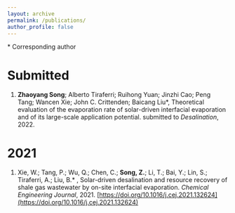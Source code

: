 ```yaml
---
layout: archive
permalink: /publications/
author_profile: false
---
```


\* Corresponding author

# Submitted

1. **Zhaoyang Song**; Alberto Tiraferri; Ruihong Yuan; Jinzhi Cao; Peng Tang; Wancen Xie; John C. Crittenden; Baicang Liu\*, Theoretical evaluation of the evaporation rate of solar-driven interfacial evaporation and of its large-scale application potential. submitted to *Desalination*, 2022.

# 2021

1. Xie, W.;  Tang, P.;  Wu, Q.;  Chen, C.; **Song, Z.**;  Li, T.;  Bai, Y.;  Lin, S.;  Tiraferri, A.; Liu, B.\* , Solar-driven desalination and resource recovery of shale gas wastewater by on-site interfacial evaporation. *Chemical Engineering Journal*, 2021. [https://doi.org/10.1016/j.cej.2021.132624](https://doi.org/10.1016/j.cej.2021.132624)

